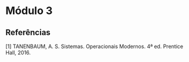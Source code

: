 # Módulo 3

<!-- @TODO: COMPLETAR  -->
## Referências

[1] TANENBAUM, A. S. Sistemas. Operacionais Modernos. 4ª ed. Prentice Hall, 2016.
